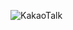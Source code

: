 ![KakaoTalk](https://github.com/j2an777/-Goorm-Web-Study/assets/110087099/f192461c-ebcc-40be-ab5b-3fbc8f6d8f00)
